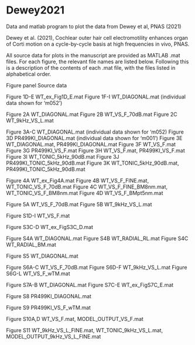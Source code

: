 # Dewey2021
Data and matlab program to plot the data from Dewey et al, PNAS (2021)

Dewey et al. (2021), Cochlear outer hair cell electromotility enhances organ of Corti motion on a cycle-by-cycle basis at high frequencies in vivo, PNAS.

All source data for plots in the manuscript are provided as MATLAB .mat files. For each figure, the relevant file names are listed below. Following this is a description of the contents of each .mat file, with the files listed in alphabetical order.


Figure panel		Source data

Figure 1D-E 		WT_ex_Fig1D_E.mat
Figure 1F-I		WT_DIAGONAL.mat (individual data shown for ‘m052’)

Figure 2A		WT_DIAGONAL.mat
Figure 2B		WT_VS_F_70dB.mat
Figure 2C		WT_9kHz_VS_L.mat

Figure 3A-C		WT_DIAGONAL.mat (individual data shown for ‘m052)
Figure 3D		PR499KI_DIAGONAL.mat (individual data shown for ‘m001’)
Figure 3E		WT_DIAGONAL.mat, PR499KI_DIAGONAL.mat
Figure 3F		WT_VS_F.mat
Figure 3G		PR499KI_VS_F.mat
Figure 3H		WT_VS_F.mat, PR499KI_VS_F.mat
Figure 3I		WT_TONIC_5kHz_90dB.mat
Figure 3J		PR499KI_TONIC_5kHz_90dB.mat
Figure 3K		WT_TONIC_5kHz_90dB.mat, PR499KI_TONIC_5kHz_90dB.mat

Figure 4A		WT_ex_Fig4A.mat
Figure 4B		WT_VS_F_FINE.mat, WT_TONIC_VS_F_70dB.mat
Figure 4C		WT_VS_F_FINE_BM8nm.mat, WT_TONIC_VS_F_BM8nm.mat
Figure 4D		WT_VS_F_BMpt5nm.mat

Figure 5A		WT_VS_F_70dB.mat
Figure 5B		WT_9kHz_VS_L.mat

Figure S1D-I		WT_VS_F.mat

Figure S3C-D	WT_ex_FigS3C_D.mat

Figure S4A		WT_DIAGONAL.mat
Figure S4B		WT_RADIAL_RL.mat
Figure S4C		WT_RADIAL_BM.mat

Figure S5		WT_DIAGONAL.mat

Figure S6A-C	WT_VS_F_70dB.mat
Figure S6D-F	WT_9kHz_VS_L.mat
Figure S6G-L	WT_VS_F_wTM.mat

Figure S7A-B	WT_DIAGONAL.mat
Figure S7C-E	WT_ex_FigS7C_E.mat

Figure S8		PR499KI_DIAGONAL.mat

Figure S9		PR499KI_VS_F_wTM.mat

Figure S10A,D	WT_VS_F.mat, MODEL_OUTPUT_VS_F.mat

Figure S11	WT_9kHz_VS_L_FINE.mat, WT_TONIC_9kHz_VS_L.mat, MODEL_OUTPUT_9kHz_VS_L_FINE.mat
 
